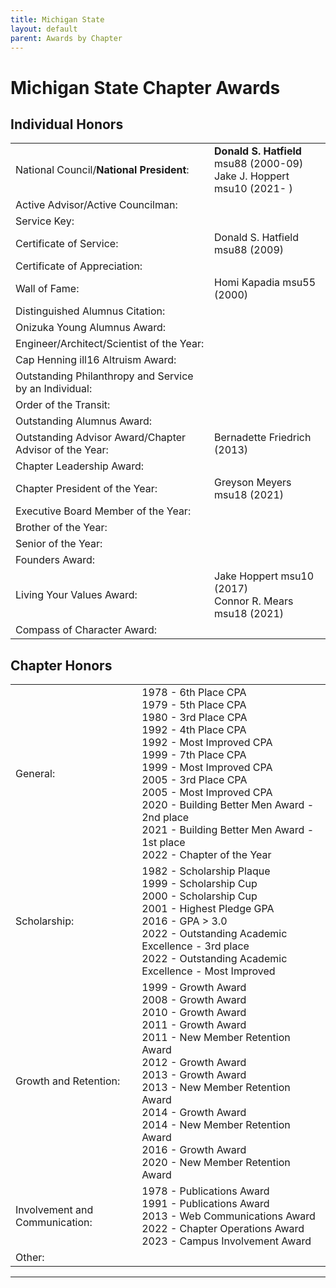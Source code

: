 ```yaml
---
title: Michigan State
layout: default
parent: Awards by Chapter
---
```


<link rel="stylesheet" href="{{ '/assets/css/by_chapter.css' | relative_url }}">

# Michigan State Chapter Awards

## Individual Honors

<table>
<tbody>

<tr>
<td>National Council/<b>National President</b>:</td>
<td><b>Donald S. Hatfield</b> msu88 (2000-09)
<br>Jake J. Hoppert msu10 (2021- )
</td></tr>

<tr>
<td>Active Advisor/Active Councilman:</td>
<td>
</td></tr>

<tr>
<td>Service Key:</td>
<td>
</td></tr>

<tr>
<td>Certificate of Service:</td>
<td>Donald S. Hatfield msu88 (2009)
</td></tr>

<tr>
<td>Certificate of Appreciation:</td>
<td>
</td></tr>

<tr>
<td>Wall of Fame:</td>
<td>Homi Kapadia msu55 (2000)
</td></tr>

<tr>
<td>Distinguished Alumnus Citation:</td>
<td>
</td></tr>

<tr>
<td>Onizuka Young Alumnus Award:</td>
<td>
</td></tr>

<tr>
<td>Engineer/Architect/Scientist of the Year:</td>
<td>
</td></tr>

<tr>
<td>Cap Henning ill16 Altruism Award:</td>
<td>
</td></tr>

<tr>
<td>Outstanding Philanthropy and Service by an Individual:</td>
<td>
</td></tr>

<tr>
<td>Order of the Transit:</td>
<td>
</td></tr>

<tr>
<td>Outstanding Alumnus Award:</td>
<td>
</td></tr>

<tr>
<td>Outstanding Advisor Award/Chapter Advisor of the Year:</td>
<td>Bernadette Friedrich (2013)
</td></tr>

<tr>
<td>Chapter Leadership Award:</td>
<td>
</td></tr>

<tr>
<td>Chapter President of the Year:</td>
<td>Greyson Meyers msu18 (2021)

</td></tr>

<tr>
<td>Executive Board Member of the Year:</td>
<td>
</td></tr>

<tr>
<td>Brother of the Year:</td>
<td>
</td></tr>

<tr>
<td>Senior of the Year:</td>
<td>
</td></tr>

<tr>
<td>Founders Award:</td>
<td>
</td></tr>

<tr>
<td>Living Your Values Award:</td>
<td>Jake Hoppert msu10 (2017)
<br>Connor R. Mears msu18 (2021)
</td></tr>

<tr>
<td>Compass of Character Award:</td>
<td>
</td></tr>

</tbody>
</table>

## Chapter Honors

<table>
<tbody>

<tr>
<td>General:</td>
<td>1978 - 6th Place CPA
<br>1979 - 5th Place CPA
<br>1980 - 3rd Place CPA
<br>1992 - 4th Place CPA
<br>1992 - Most Improved CPA
<br>1999 - 7th Place CPA
<br>1999 - Most Improved CPA
<br>2005 - 3rd Place CPA
<br>2005 - Most Improved CPA
<br>2020 - Building Better Men Award - 2nd place
<br>2021 - Building Better Men Award - 1st place
<br>2022 - Chapter of the Year
</td></tr>

<tr>
<td>Scholarship:</td>
<td>1982 - Scholarship Plaque
<br>1999 - Scholarship Cup
<br>2000 - Scholarship Cup
<br>2001 - Highest Pledge GPA
<br>2016 - GPA > 3.0
<br>2022 - Outstanding Academic Excellence - 3rd place
<br>2022 - Outstanding Academic Excellence - Most Improved
</td></tr>

<tr>
<td>Growth and Retention:</td>
<td>1999 - Growth Award
<br>2008 - Growth Award
<br>2010 - Growth Award
<br>2011 - Growth Award
<br>2011 - New Member Retention Award
<br>2012 - Growth Award
<br>2013 - Growth Award
<br>2013 - New Member Retention Award
<br>2014 - Growth Award
<br>2014 - New Member Retention Award
<br>2016 - Growth Award
<br>2020 - New Member Retention Award
</td></tr>

<tr>
<td>Involvement and Communication:</td>
<td>1978 - Publications Award
<br>1991 - Publications Award
<br>2013 - Web Communications Award
<br>2022 - Chapter Operations Award
<br>2023 - Campus Involvement Award
</td></tr>

<tr>
<td>Other:</td>
<td>
</td></tr>

</tbody>
</table>

---
